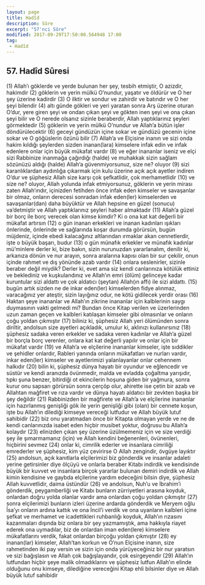```yaml
---
layout: page
title: Hadîd
description: Sûre
excerpt: "57'nci Sûre"
modified: 2017-09-29T17:50:00.564948 17:00
tag: 
 - Hadîd
---
```


## 57. Hadîd Sûresi

(1) Allah’ı göklerde ve yerde bulunan her şey, tesbih etmiştir, O azizdir, hakimdir
(2) göklerin ve yerin mülkü O’nundur, yaşatır ve öldürür ve O her şey üzerine kadirdir
(3) O ilktir ve sondur ve zahirdir ve batındır ve O her şeyi bilendir
(4) altı günde gökleri ve yeri yaratan sonra Arş üzerine oturan O’dur, yere giren şeyi  ve ondan çıkan şeyi ve gökten inen şeyi ve ona çıkan şeyi bilir ve O nerede olsanız sizinle beraberdir, Allah yaptıklarınız şeyleri görmektedir
(5) göklerin ve yerin mülkü O’nundur ve Allah’a bütün işler döndürülecektir
(6) geceyi gündüzün içine sokar ve gündüzü gecenin içine sokar ve O göğüslerin özünü bilir
(7) Allah’a ve Elçisine inanın ve sizi onda hakim kıldığı şeylerden sizden inanan(lara) kimselere infak edin ve infak edenlere onlar için büyük mükafat vardır
(8) ve eğer inananlar iseniz ve elçi sizi Rabbinize inanmağa çağırdığı (halde) ve muhakkak sizin sağlam sözünüzü aldığı (halde) Allah’a güvenmiyorsunuz, size ne? oluyor
(9) sizi karanlıklardan aydınlığa çıkarmak için kulu üzerine açık açık ayetler indiren O’dur ve şüphesiz Allah size karşı çok şefkatlidir, çok merhametlidir
(10) ve size ne? oluyor, Allah yolunda infak etmiyorsunuz, göklerin ve yerin mirası zaten Allah’ındır, içinizden fetihden önce infak eden kimseler ve savaşanlar bir olmaz, onların derecesi sonradan infak eden(ler) kimselerden ve savaşanlar(dan) daha büyüktür ve Allah hepsine en güzel (sonucu) va’detmiştir ve Allah yaptıklarınız şeyleri haber almaktadır
(11) Allah’a güzel bir borç ile borç verecek olan kimse kimdir? Ki o  ona kat kat değerli bir mükafat artırsın
(12) o gün inanan erkekleri ve inanan kadınları ışıkları önlerinde, önlerinde ve sağlarında koşar durumda görürsün, bugün müjdeniz, içinde ebedi kalacağınız altlarından ırmaklar akan cennetlerdir, işte o büyük başarı, budur
(13) o gün münafık erkekler ve münafık kadınlar mü’minlere derler ki, bize bakın, sizin nurunuzdan yararlanalım, denilir ki, arkanıza dönün ve nur arayın, sonra aralarına kapısı olan bir sur çekilir, onun içinde rahmet ve dış yönünde azab vardır
(14) onlara seslenirler, sizinle beraber değil miydik? Derler ki, evet ama siz kendi canlarınıza kötülük ettiniz ve beklediniz ve kuşkulandınız ve Allah’ın emri (ölüm) gelinceye kadar kuruntular sizi aldattı ve çok aldatıcı (şeytan) Allah(ın affı) ile sizi aldattı.
(15) bugün artık sizden ne de inkar eden(ler) kimselerden fidye alınmaz, varacağınız yer ateştir, sizin layığınız odur, ne kötü gidilecek yerdir orası
(16)  Haktan şeye inananlar ve Allah’ın zikrine inananlar için   kalblerinin saygı duymasının vakti gelmedi mi? Bundan önce Kitap verilen ve üzerlerinden uzun zaman geçen ve kalbleri katılaşan kimseler gibi olmasınlar ve onların çoğu yoldan çıkmıştır
(17) biliniz ki, şüphesiz Allah yeri ölümünden sonra diriltir, andolsun size ayetleri açıkladık, umulur ki, aklınızı kullanırsınız
(18) şüphesiz sadaka veren erkekler ve sadaka veren kadınlar ve Allah’a güzel bir borçla borç verenler, onlara kat kat değerli yapılır ve onlar için bir mükafat vardır
(19) ve Allah’a ve elçilerine inananlar kimseler, işte sıddikler ve şehidler onlardır, Rableri yanında onların mükafatları ve nurları vardır, inkar eden(ler) kimseler ve ayetlerimizi yalanlayanlar onlar cehennem halkıdır
(20) bilin ki, şüphesiz dünya hayatı bir oyundur ve eğlencedir ve süstür ve kendi aranızda övünmedir, malda ve evladda çoğaltma yarışıdır, tıpkı şuna benzer, bitirdiği ot ekincilerin hoşuna giden bir yağmura, sonra kurur onu sapsarı görürsün sonra çerçöp olur, ahirette ise çetin bir azab ve Allahtan mağfiret ve rıza vardır ve dünya hayatı aldatıcı bir zevkten başka bir şey değildir
(21) Rabbinizden bir mağfirete ve Allah’a ve elçilerine inananlar için hazırlanmış genişliği gök ile yerin genişliği gibi (olan) bir cennete koşun, işte bu Allah’ın dilediği kimseye vereceği lutfudur ve Allah büyük lutuf sahibidir
(22) biz onu yaratmadan önce bir Kitapta olmayan yerde ve ne de kendi canlarınızda isabet eden hiçbir musibet yoktur, doğrusu bu Allah’a kolaydır
(23) elinizden çıkan şey üzerine üzülmemeniz için ve size verdiği şey ile şımarmamanız (için) ve Allah kendini beğenenleri, övünenleri, hiçbirini sevmez
(24) onlar ki, cimrilik ederler ve insanlara cimriliği emrederler ve şüphesiz, kim yüz çevirirse O Allah zengindir, övgüye layıktır
(25) andolsun, açık kanıtlarla elçilerimizi biz gönderdik ve insanlar adaleti yerine getirsinler diye ölçüyü ve onlarla beraber Kitabı indirdik ve kendisinde büyük bir kuvvet ve insanlara birçok yararlar bulunan demiri indirdik ve Allah kimin kendisine ve gaybda elçilerine yardım edeceğini bilsin diye, şüphesiz Allah kuvvetlidir, daima üstündür
(26) ve andolsun, Nuh’u ve İbrahim’i gönderdik, peygamberliği ve Kitabı bunların zürriyetleri arasına koyduk, onlardan doğru yolda olanlar vardır ama onlardan çoğu yoldan çıkmıştır
(27) sonra elçilerimizi bunların izleri üzerine ardarda gönderdik ve Meryem oğlu Îsa’yı onların ardına kattık ve ona İncil’i verdik ve ona uyanların kalbleri içine şefkat ve merhamet ve icadettikleri ruhbanlığı koyduk, Allah’ın rızasını kazanmaları dışında biz onlara bir şey  yazmamıştık, ama hakkıyla riayet ederek ona uymadılar, biz de onlardan iman eden(lere) kimselere mükafatlarını verdik, fakat onlardan birçoğu yoldan çıkmıştır
(28) ey inanan(lar) kimseler, Allah’tan korkun ve O’nun Elçisine inanın, size rahmetinden iki pay versin ve sizin için onda yürüyeceğiniz bir nur yaratsın ve sizi bağışlasın ve Allah çok bağışlayandır, çok esirgeyendir
(29) Allah’ın lutfundan hiçbir şeye malik olmadıklarını ve şüphesiz lutfun Allah’ın elinde olduğunu onu kimseye, dilediğine vereceğini Kitap ehli bilsinler diye ve Allah büyük lutuf sahibidir	

